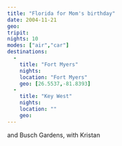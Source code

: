 ```yaml
---
title: "Florida for Mom's birthday"
date: 2004-11-21
geo: 
tripit: 
nights: 10
modes: ["air","car"]
destinations:
  -
    title: "Fort Myers"
    nights: 
    location: "Fort Myers"
    geo: [26.5537,-81.8393]
  -
    title: "Key West"
    nights: 
    location: ""
    geo: 
---
```


and Busch Gardens, with Kristan

